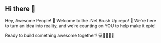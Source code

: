 ## Hi there 👋




Hey, Awesome People! 👋
Welcome to the .Net Brush Up repo! 
🎉 We're here to turn an idea into reality, 
and we’re counting on YOU to help make it epic!



Ready to build something awesome together? 💻👩‍💻👨‍💻
